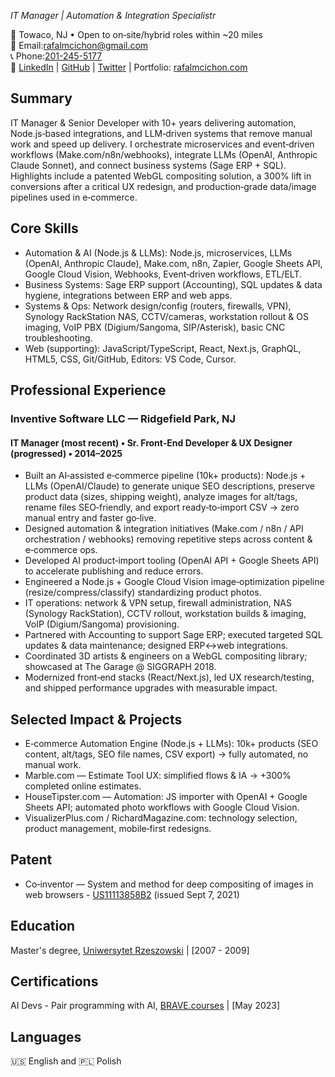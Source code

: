 <!-- *** uncomment h1 for .pdf -->
<!-- # Rafal M Cichon -->
<!-- *** end uncomment h1 for .pdf -->

<!-- *** create .pdf: -->
<!-- install:
brew reinstall grip (GitHub Readme Instant Preview)

command:
```
grip -b README.md --user-content --wide
```

then:
CMD+P and Save as PDF  -->
<!-- *** end create .pdf: -->

*IT Manager | Automation & Integration Specialistr*

📍 Towaco, NJ • Open to on‑site/hybrid roles within ~20 miles      
📧 Email:[rafalmcichon@gmail.com](mailto:rafalmcichon@gmail.com)             
📞 Phone:[201-245-5177](tel:+12012455177)           
🔗 [LinkedIn](https://www.linkedin.com/in/rafalmcichon/) | [GitHub](https://github.com/RafalMCichon) | [Twitter](https://twitter.com/rafalmcichon) | Portfolio: [rafalmcichon.com](https://rafalmcichon.com/) 

## Summary

IT Manager & Senior Developer with 10+ years delivering automation, Node.js‑based integrations, and LLM‑driven systems that remove manual work and speed up delivery. I orchestrate microservices and event‑driven workflows (Make.com/n8n/webhooks), integrate LLMs (OpenAI, Anthropic Claude Sonnet), and connect business systems (Sage ERP + SQL). Highlights include a patented WebGL compositing solution, a 300% lift in conversions after a critical UX redesign, and production‑grade data/image pipelines used in e‑commerce.

## Core Skills

- Automation & AI (Node.js & LLMs): Node.js, microservices, LLMs (OpenAI, Anthropic Claude), Make.com, n8n, Zapier, Google Sheets API, Google Cloud Vision, Webhooks, Event‑driven workflows, ETL/ELT.
- Business Systems: Sage ERP support (Accounting), SQL updates & data hygiene, integrations between ERP and web apps.
- Systems & Ops: Network design/config (routers, firewalls, VPN), Synology RackStation NAS, CCTV/cameras, workstation rollout & OS imaging, VoIP PBX (Digium/Sangoma, SIP/Asterisk), basic CNC troubleshooting.
- Web (supporting): JavaScript/TypeScript, React, Next.js, GraphQL, HTML5, CSS, Git/GitHub, Editors: VS Code, Cursor.

## Professional Experience

### Inventive Software LLC — Ridgefield Park, NJ
#### IT Manager (most recent) • Sr. Front‑End Developer & UX Designer (progressed) • 2014–2025

- Built an AI‑assisted e‑commerce pipeline (10k+ products): Node.js + LLMs (OpenAI/Claude) to generate unique SEO descriptions, preserve product data (sizes, shipping weight), analyze images for alt/tags, rename files SEO‑friendly, and export ready‑to‑import CSV → zero manual entry and faster go‑live.
- Designed automation & integration initiatives (Make.com / n8n / API orchestration / webhooks) removing repetitive steps across content & e‑commerce ops.
- Developed AI product‑import tooling (OpenAI API + Google Sheets API) to accelerate publishing and reduce errors.
- Engineered a Node.js + Google Cloud Vision image‑optimization pipeline (resize/compress/classify) standardizing product photos.
- IT operations: network & VPN setup, firewall administration, NAS (Synology RackStation), CCTV rollout, workstation builds & imaging, VoIP (Digium/Sangoma) provisioning.
- Partnered with Accounting to support Sage ERP; executed targeted SQL updates & data maintenance; designed ERP↔web integrations.
- Coordinated 3D artists & engineers on a WebGL compositing library; showcased at The Garage @ SIGGRAPH 2018.
- Modernized front‑end stacks (React/Next.js), led UX research/testing, and shipped performance upgrades with measurable impact.

## Selected Impact & Projects

- E‑commerce Automation Engine (Node.js + LLMs): 10k+ products (SEO content, alt/tags, SEO file names, CSV export) → fully automated, no manual work.
- Marble.com — Estimate Tool UX: simplified flows & IA → +300% completed online estimates.
- HouseTipster.com — Automation: JS importer with OpenAI + Google Sheets API; automated photo workflows with Google Cloud Vision.
- VisualizerPlus.com / RichardMagazine.com: technology selection, product management, mobile‑first redesigns.

## Patent
- Co‑inventor — System and method for deep compositing of images in web browsers - [US11113858B2](https://patents.google.com/patent/US11113858B2/en?oq=US11113858B2) (issued Sept 7, 2021)

## Education

Master's degree, [Uniwersytet Rzeszowski](https://www.ur.edu.pl/en/home) | [2007 - 2009]

## Certifications

AI Devs - Pair programming with AI, [BRAVE.courses](https://www.linkedin.com/in/rafalmcichon/) | [May 2023]

## Languages

🇺🇸 English and 🇵🇱 Polish
